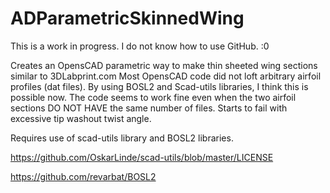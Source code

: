 # ADParametricSkinnedWing

This is a work in progress. I do not know how to use GitHub. :0

Creates an OpensCAD parametric way to make thin sheeted wing sections similar to 3DLabprint.com   Most OpensCAD code did not loft arbitrary airfoil profiles (dat files).  By using BOSL2 and Scad-utils libraries, I think this is possible now.  The code seems to work fine even when the two airfoil sections DO NOT HAVE the same number of files. Starts to fail with excessive tip washout twist angle.

Requires use of scad-utils library and BOSL2 libraries.

https://github.com/OskarLinde/scad-utils/blob/master/LICENSE

https://github.com/revarbat/BOSL2
